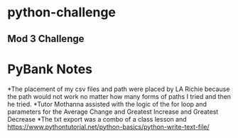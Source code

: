 # python-challenge
## Mod 3 Challenge
# PyBank Notes
  *The placement of my csv files and path were placed by LA Richie because the path would not work no matter how many forms of paths I tried and then he tried. 
  *Tutor Mothanna assisted with the logic of the for loop and parameters for the Average Change and Greatest Increase and Greatest Decrease
  *The txt export was a combo of a class lesson and https://www.pythontutorial.net/python-basics/python-write-text-file/
